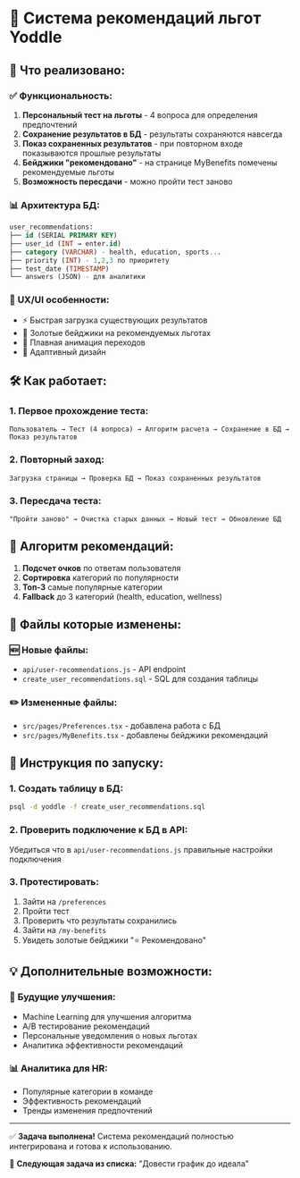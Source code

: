 # 🎯 Система рекомендаций льгот Yoddle

## 🚀 Что реализовано:

### ✅ **Функциональность:**
1. **Персональный тест на льготы** - 4 вопроса для определения предпочтений
2. **Сохранение результатов в БД** - результаты сохраняются навсегда
3. **Показ сохраненных результатов** - при повторном входе показываются прошлые результаты
4. **Бейджики "рекомендовано"** - на странице MyBenefits помечены рекомендуемые льготы
5. **Возможность пересдачи** - можно пройти тест заново

### 📊 **Архитектура БД:**
```sql
user_recommendations:
├── id (SERIAL PRIMARY KEY)
├── user_id (INT → enter.id)
├── category (VARCHAR) - health, education, sports...
├── priority (INT) - 1,2,3 по приоритету
├── test_date (TIMESTAMP)
└── answers (JSON) - для аналитики
```

### 🎨 **UX/UI особенности:**
- ⚡ Быстрая загрузка существующих результатов
- 🎯 Золотые бейджики на рекомендуемых льготах  
- 🔄 Плавная анимация переходов
- 📱 Адаптивный дизайн

## 🛠 **Как работает:**

### 1. **Первое прохождение теста:**
```mermaid
Пользователь → Тест (4 вопроса) → Алгоритм расчета → Сохранение в БД → Показ результатов
```

### 2. **Повторный заход:**
```mermaid
Загрузка страницы → Проверка БД → Показ сохраненных результатов
```

### 3. **Пересдача теста:**
```mermaid
"Пройти заново" → Очистка старых данных → Новый тест → Обновление БД
```

## 🎯 **Алгоритм рекомендаций:**

1. **Подсчет очков** по ответам пользователя
2. **Сортировка** категорий по популярности
3. **Топ-3** самые популярные категории
4. **Fallback** до 3 категорий (health, education, wellness)

## 📱 **Файлы которые изменены:**

### 🆕 **Новые файлы:**
- `api/user-recommendations.js` - API endpoint
- `create_user_recommendations.sql` - SQL для создания таблицы

### ✏️ **Измененные файлы:**
- `src/pages/Preferences.tsx` - добавлена работа с БД
- `src/pages/MyBenefits.tsx` - добавлены бейджики рекомендаций

## 🚀 **Инструкция по запуску:**

### 1. **Создать таблицу в БД:**
```bash
psql -d yoddle -f create_user_recommendations.sql
```

### 2. **Проверить подключение к БД в API:**
Убедиться что в `api/user-recommendations.js` правильные настройки подключения

### 3. **Протестировать:**
1. Зайти на `/preferences`
2. Пройти тест
3. Проверить что результаты сохранились
4. Зайти на `/my-benefits`  
5. Увидеть золотые бейджики "⭐ Рекомендовано"

## 💡 **Дополнительные возможности:**

### 🔮 **Будущие улучшения:**
- Machine Learning для улучшения алгоритма
- A/B тестирование рекомендаций
- Персональные уведомления о новых льготах
- Аналитика эффективности рекомендаций

### 📊 **Аналитика для HR:**
- Популярные категории в команде
- Эффективность рекомендаций
- Тренды изменения предпочтений

---

✅ **Задача выполнена!** Система рекомендаций полностью интегрирована и готова к использованию.

🎯 **Следующая задача из списка:** "Довести график до идеала" 